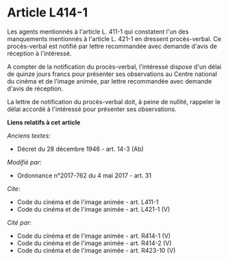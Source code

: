 # Article L414-1

Les agents mentionnés à l'article L. 411-1 qui constatent l'un des manquements mentionnés à l'article L. 421-1 en dressent
procès-verbal. Ce procès-verbal est notifié par lettre recommandée avec demande d'avis de réception à l'intéressé.

A compter de la notification du procès-verbal, l'intéressé dispose d'un délai de quinze jours francs pour présenter ses
observations au Centre national du cinéma et de l'image animée, par lettre recommandée avec demande d'avis de réception.

La lettre de notification du procès-verbal doit, à peine de nullité, rappeler le délai accordé à l'intéressé pour présenter
ses observations.

**Liens relatifs à cet article**

_Anciens textes_:

  - Décret du 28 décembre 1946 - art. 14-3 (Ab)

_Modifié par_:

  - Ordonnance n°2017-762 du 4 mai 2017 - art. 31

_Cite_:

  - Code du cinéma et de l'image animée - art. L411-1
  - Code du cinéma et de l'image animée - art. L421-1 (V)

_Cité par_:

  - Code du cinéma et de l'image animée - art. R414-1 (V)
  - Code du cinéma et de l'image animée - art. R414-2 (V)
  - Code du cinéma et de l'image animée - art. R423-10 (V)
